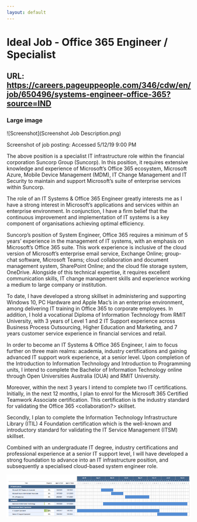 ```yaml
---
layout: default
---
```


# Ideal Job - Office 365 Engineer / Specialist

## URL: https://careers.pageuppeople.com/346/cdw/en/job/650496/systems-engineer-office-365?source=IND 

### Large image

![Screenshot](Screenshot Job Description.png)

Screenshot of job posting:
Accessed 5/12/19 9:00 PM

The above position is a specialist IT infrastructure role within the financial corporation Suncorp Group (Suncorp). In this position, it requires extensive knowledge and experience of Microsoft’s Office 365 ecosystem, Microsoft Azure, Mobile Device Management (MDM), IT Change Management and IT Security to maintain and support Microsoft’s suite of enterprise services within Suncorp.

The role of an IT Systems & Office 365 Engineer greatly interests me as I have a strong interest in Microsoft’s applications and services within an enterprise environment. In conjunction, I have a firm belief that the continuous improvement and implementation of IT systems is a key component of organisations achieving optimal efficiency.

Suncorp’s position of System Engineer, Office 365 requires a minimum of 5 years’ experience in the management of IT systems, with an emphasis on Microsoft’s Office 365 suite. This work experience is inclusive of the cloud version of Microsoft’s enterprise email service, Exchange Online; group-chat software, Microsoft Teams; cloud collaboration and document management system, SharePoint Online; and the cloud file storage system, OneDrive. Alongside of this technical expertise, it requires excellent communication skills, IT change management skills and experience working a medium to large company or institution.

To date, I have developed a strong skillset in administering and supporting Windows 10, PC Hardware and Apple Mac’s in an enterprise environment, among delivering IT training in Office 365 to corporate employees. In addition, I hold a vocational Diploma of Information Technology from RMIT University, with 3 years of Level 1 and 2 IT Support experience across Business Process Outsourcing, Higher Education and Marketing, and 7 years customer service experience in financial services and retail.

In order to become an IT Systems & Office 365 Engineer, I aim to focus further on three main realms: academia, industry certifications and gaining advanced IT support work experience, at a senior level. Upon completion of the Introduction to Information Technology and Introduction to Programming units, I intend to complete the Bachelor of Information Technology online through Open Universities Australia (OUA) and RMIT University.

Moreover, within the next 3 years I intend to complete two IT certifications. Initially, in the next 12 months, I plan to enrol for the Microsoft 365 Certified Teamwork Associate certification. This certification is the industry standard for validating the Office 365 <collaboration?> skillset. 

Secondly, I plan to complete the Information Technology Infrastructure Library (ITIL) 4 Foundation certification which is the well-known and introductory standard for validating the IT Service Management (ITSM) skillset.

Combined with an undergraduate IT degree, industry certifications and professional experience at a senior IT support level, I will have developed a strong foundation to advance into an IT infrastructure position, and subsequently a specialised cloud-based system engineer role.

![Career Plan](plan.png)
